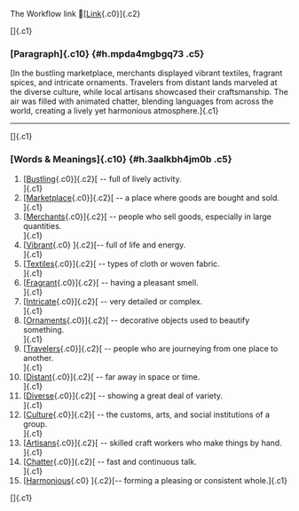 The Workflow link
👏[[Link](https://www.google.com/url?q=http://www.google.com&sa=D&source=editors&ust=1761351617919517&usg=AOvVaw2Mhyho5LKrawaYxXLXGHQk){.c0}]{.c2}

[]{.c1}

### [Paragraph]{.c10} {#h.mpda4mgbgq73 .c5}

[In the bustling marketplace, merchants displayed vibrant textiles,
fragrant spices, and intricate ornaments. Travelers from distant lands
marveled at the diverse culture, while local artisans showcased their
craftsmanship. The air was filled with animated chatter, blending
languages from across the world, creating a lively yet harmonious
atmosphere.]{.c1}

------------------------------------------------------------------------

[]{.c1}

### [Words & Meanings]{.c10} {#h.3aalkbh4jm0b .c5}

1.  [[Bustling](https://www.google.com/url?q=http://www.google.com&sa=D&source=editors&ust=1761351617920677&usg=AOvVaw0Pdvj4gkf05HdIF_GqhCqj){.c0}]{.c2}[ --
    full of lively activity.\
    ]{.c1}
2.  [[Marketplace](https://www.google.com/url?q=http://www.google.com&sa=D&source=editors&ust=1761351617920920&usg=AOvVaw3Cn4yNoBmB1WiIDvQcidjN){.c0}]{.c2}[ --
    a place where goods are bought and sold.\
    ]{.c1}
3.  [[Merchants](https://www.google.com/url?q=http://www.google.com&sa=D&source=editors&ust=1761351617921232&usg=AOvVaw3e1zy8w86AhSd3mxMDU518){.c0}]{.c2}[ --
    people who sell goods, especially in large quantities.\
    ]{.c1}
4.  [[Vibrant](https://www.google.com/url?q=http://www.google.com&sa=D&source=editors&ust=1761351617921512&usg=AOvVaw0wHEJZkGwp4Y8Kxs-D4fga){.c0}
    ]{.c2}[-- full of life and energy.\
    ]{.c1}
5.  [[Textiles](https://www.google.com/url?q=http://www.google.com&sa=D&source=editors&ust=1761351617921755&usg=AOvVaw1CWS8_WXWmsOzNT8Mbylsz){.c0}]{.c2}[ --
    types of cloth or woven fabric.\
    ]{.c1}
6.  [[Fragrant](https://www.google.com/url?q=http://www.google.com&sa=D&source=editors&ust=1761351617921979&usg=AOvVaw0klJoiPVV1z-D7RFzVqyZn){.c0}]{.c2}[ --
    having a pleasant smell.\
    ]{.c1}
7.  [[Intricate](https://www.google.com/url?q=http://www.google.com&sa=D&source=editors&ust=1761351617922217&usg=AOvVaw0gzmx5hRSj8HcvnfFG2I9P){.c0}]{.c2}[ --
    very detailed or complex.\
    ]{.c1}
8.  [[Ornaments](https://www.google.com/url?q=http://www.google.com&sa=D&source=editors&ust=1761351617922412&usg=AOvVaw2TChF4Cr48nIOMfHdplXh-){.c0}]{.c2}[ --
    decorative objects used to beautify something.\
    ]{.c1}
9.  [[Travelers](https://www.google.com/url?q=http://www.google.com&sa=D&source=editors&ust=1761351617922647&usg=AOvVaw38kbJ31v_4kg6Qt_hsC6Zz){.c0}]{.c2}[ --
    people who are journeying from one place to another.\
    ]{.c1}
10. [[Distant](https://www.google.com/url?q=http://www.google.com&sa=D&source=editors&ust=1761351617922876&usg=AOvVaw1xLfGkzXFAJw_zB635s9Sa){.c0}]{.c2}[ --
    far away in space or time.\
    ]{.c1}
11. [[Diverse](https://www.google.com/url?q=http://www.google.com&sa=D&source=editors&ust=1761351617923123&usg=AOvVaw1bM1ODcefTLYGKQVX7DsSI){.c0}]{.c2}[ --
    showing a great deal of variety.\
    ]{.c1}
12. [[Culture](https://www.google.com/url?q=http://www.google.com&sa=D&source=editors&ust=1761351617923396&usg=AOvVaw1kx7VZd1WkSxTRkM481jd8){.c0}]{.c2}[ --
    the customs, arts, and social institutions of a group.\
    ]{.c1}
13. [[Artisans](https://www.google.com/url?q=http://www.google.com&sa=D&source=editors&ust=1761351617923644&usg=AOvVaw0ZjTIAy19u6y89k8v7IkSS){.c0}]{.c2}[ --
    skilled craft workers who make things by hand.\
    ]{.c1}
14. [[Chatter](https://www.google.com/url?q=http://www.google.com&sa=D&source=editors&ust=1761351617923845&usg=AOvVaw1xfLi7aLVyaDrzwY1OV1RG){.c0}]{.c2}[ --
    fast and continuous talk.\
    ]{.c1}
15. [[Harmonious](https://www.google.com/url?q=http://www.google.com&sa=D&source=editors&ust=1761351617924091&usg=AOvVaw2csKkHp-VAdq4ZceYuI2gR){.c0}
    ]{.c2}[-- forming a pleasing or consistent whole.]{.c1}

[]{.c1}
